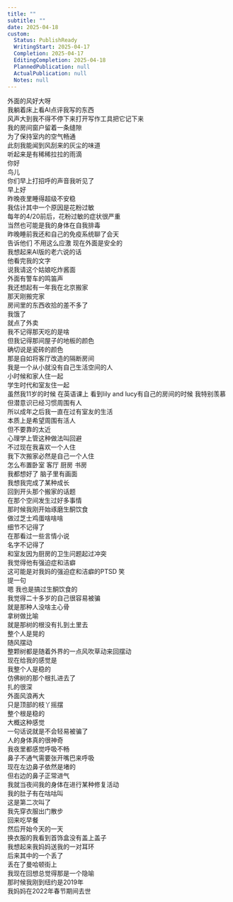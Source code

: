 ```yaml
---
title: ""
subtitle: ""
date: 2025-04-18
custom:
  Status: PublishReady
  WritingStart: 2025-04-17
  Completion: 2025-04-17
  EditingCompletion: 2025-04-18
  PlannedPublication: null
  ActualPublication: null
  Notes: null
---    
```

外面的风好大呀  
我躺着床上看AI点评我写的东西  
风声大到我不得不停下来打开写作工具把它记下来    
我的房间窗户留着一条缝隙  
为了保持室内的空气畅通  
此刻我能闻到风刮来的灰尘的味道    
听起来是有稀稀拉拉的雨滴    
你好  
鸟儿  
你们早上打招呼的声音我听见了  
早上好    
昨晚夜里睡得超级不安稳  
我估计其中一个原因是花粉过敏  
每年的4/20前后，花粉过敏的症状很严重  
当然也可能是我的身体在自我排毒    
昨晚睡前我还和自己的免疫系统聊了会天  
告诉他们 不用这么应激 现在外面是安全的    
我想起来AI版的老六说的话  
他看完我的文字  
说我请这个姑娘吃炸酱面    
外面有警车的鸣笛声    
我还想起有一年我在北京搬家  
那天刚搬完家  
房间里的东西收拾的差不多了  
我饿了  
就点了外卖  
我不记得那天吃的是啥  
但我记得那间屋子的地板的颜色  
确切说是瓷砖的颜色  
那是自如将客厅改造的隔断房间    
我是一个从小就没有自己生活空间的人  
小时候和家人住一起  
学生时代和室友住一起  
虽然我11岁的时候 在英语课上 看到lily and lucy有自己的房间的时候 我特别羡慕  
但潜意识已经习惯周围有人  
所以成年之后我一直在过有室友的生活  
本质上是希望周围有活人  
但不要靠的太近  
心理学上管这种做法叫回避    
不过现在我喜欢一个人住  
我下次搬家必然是自己一个人住  
怎么布置卧室 客厅 厨房 书房  
我都想好了 脑子里有画面  
我想我完成了某种成长    
回到开头那个搬家的话题  
在那个空间发生过好多事情  
那时候我刚开始琢磨生酮饮食  
做过芝士鸡蛋啥啥啥  
细节不记得了  
在那看过一些言情小说  
名字不记得了  
和室友因为厨房的卫生问题起过冲突  
我觉得他有强迫症和洁癖  
这可能是对我妈的强迫症和洁癖的PTSD 笑    
提一句  
嗯 我也是搞过生酮饮食的  
我觉得二十多岁的自己很容易被骗  
就是那种人没啥主心骨  
拿树做比喻  
就是那树的根没有扎到土里去  
整个人是晃的  
随风摆动  
整颗树都是随着外界的一点风吹草动来回摆动    
现在给我的感觉是  
我整个人是稳的  
仿佛树的那个根扎进去了  
扎的很深  
外面风浪再大  
只是顶部的枝丫摇摆  
整个根是稳的  
大概这种感觉  
一句话说就是不会轻易被骗了    
人的身体真的很神奇  
我夜里都感觉呼吸不畅  
鼻子不通气需要张开嘴巴来呼吸  
现在左边鼻子依然是堵的  
但右边的鼻子正常进气  
我就当夜间我的身体在进行某种修复活动    
我的肚子有在咕咕叫  
这是第二次叫了    
我先穿衣服出门散步  
回来吃早餐  
然后开始今天的一天    
换衣服的我看到首饰盒没有盖上盖子  
我想起来我妈妈送我的一对耳环  
后来其中的一个丢了  
丢在了曼哈顿街上  
我现在回想总觉得那是一个隐喻  
那时候我刚到纽约是2019年  
我妈妈在2022年春节期间去世    

